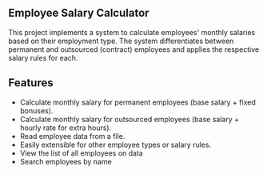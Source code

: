 ## Employee Salary Calculator

This project implements a system to calculate employees' monthly salaries based on their employment type. The system differentiates between permanent and outsourced (contract) employees and applies the respective salary rules for each.

## Features
- Calculate monthly salary for permanent employees (base salary + fixed bonuses).
- Calculate monthly salary for outsourced employees (base salary + hourly rate for extra hours).
- Read employee data from a file.
- Easily extensible for other employee types or salary rules.
- View the list of all employees on data
- Search employees by name

